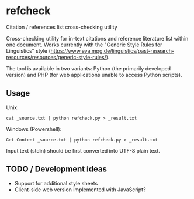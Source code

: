 # refcheck
Citation / references list cross-checking utility

Cross-checking utility for in-text citations and reference literature list within one document.
Works currently with the "Generic Style Rules for Linguistics" style 
(https://www.eva.mpg.de/linguistics/past-research-resources/resources/generic-style-rules/).

The tool is available in two variants: Python (the primarily developed version) 
and PHP (for web applications unable to access Python scripts).

## Usage

Unix:

    cat _source.txt | python refcheck.py > _result.txt

Windows (Powershell):

    Get-Content _source.txt | python refcheck.py > _result.txt
 
Input text (stdin) should be first converted into UTF-8 plain text.

## TODO / Development ideas

- Support for additional style sheets
- Client-side web version implemented with JavaScript?
